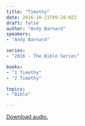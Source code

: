 ```yaml
---
title: "Timothy"
date: 2016-10-21T09:28:02Z
draft: false
author: "Andy Barnard"
speakers:
- "Andy Barnard"

series:
- "2016 - The Bible Series"

books:
- "1 Timothy"
- "2 Timothy"

topics:
- "Bible"

---
```

[Download audio.](https://s3-eu-west-1.amazonaws.com/renownchurch/sermons/2016/conference/2016-10-16_Timonthy_LQ.mp3)